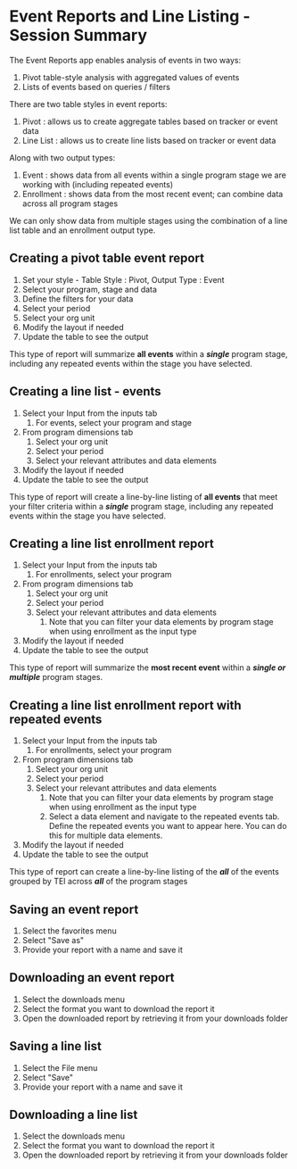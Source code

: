 # Event Reports and Line Listing - Session Summary

The Event Reports app enables analysis of events in two ways:
1. Pivot table-style analysis with aggregated values of events
2. Lists of events based on queries / filters

There are two table styles in event reports:
1. Pivot : allows us to create aggregate tables based on tracker or event data
2. Line List : allows us to create line lists based on tracker or event data

Along with two output types:
1. Event :  shows data from all events within a single program stage we are working with (including repeated events)
2. Enrollment :  shows data from the most recent event; can combine data across all program stages

We can only show data from multiple stages using the combination of a line list table and an enrollment output type.

## Creating a pivot table event report

1. Set your style  - Table Style : Pivot, Output Type : Event
2. Select your program, stage and data
3. Define the filters for your data
4. Select your period
5. Select your org unit
6. Modify the layout if needed
7. Update the table to see the output

This type of report will summarize **all events** within a ***single*** program stage, including any repeated events within the stage you have selected.

## Creating a line list - events

1. Select your Input from the inputs tab
   1. For events, select your program and stage
2. From program dimensions tab
   1. Select your org unit
   2. Select your period
   3. Select your relevant attributes and data elements
3. Modify the layout if needed
4. Update the table to see the output

This type of report will create a line-by-line listing of **all events** that meet your filter criteria within a ***single*** program stage, including any repeated events within the stage you have selected.

## Creating a line list enrollment report

1. Select your Input from the inputs tab
   1. For enrollments, select your program
2. From program dimensions tab
   1. Select your org unit
   2. Select your period
   3. Select your relevant attributes and data elements
      1. Note that you can filter your data elements by program stage when using enrollment as the input type
3. Modify the layout if needed
4. Update the table to see the output

This type of report will summarize the **most recent event** within a ***single or multiple*** program stages. 

## Creating a line list enrollment report with repeated events

1. Select your Input from the inputs tab
   1. For enrollments, select your program
2. From program dimensions tab
   1. Select your org unit
   2. Select your period
   3. Select your relevant attributes and data elements
      1. Note that you can filter your data elements by program stage when using enrollment as the input type
      2. Select a data element and navigate to the repeated events tab. Define the repeated events you want to appear here. You can do this for multiple data elements.
3. Modify the layout if needed
4. Update the table to see the output

This type of report can create a line-by-line listing of the ***all*** of the events grouped by TEI across ***all*** of the program stages

## Saving an event report

1. Select the favorites menu
2. Select "Save as"
3. Provide your report with a name and save it

## Downloading an event report

1. Select the downloads menu
2. Select the format you want to download the report it
3. Open the downloaded report by retrieving it from your downloads folder

## Saving a line list

1. Select the File menu
2. Select "Save"
3. Provide your report with a name and save it

## Downloading a line list

1. Select the downloads menu
2. Select the format you want to download the report it
3. Open the downloaded report by retrieving it from your downloads folder